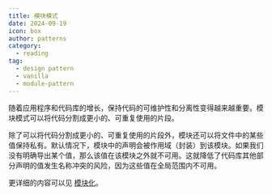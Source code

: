```yaml
---
title: 模块模式
date: 2024-09-19
icon: box
author: patterns
category:
  - reading
tag:
  - design pattern
  - vanilla
  - module-pattern
---
```


随着应用程序和代码库的增长，保持代码的可维护性和分离性变得越来越重要。模块模式可以将代码分割成更小的、可重复使用的片段。

除了可以将代码分割成更小的、可重复使用的片段外，模块还可以将文件中的某些值保持私有。默认情况下，模块中的声明会被作用域（封装）到该模块。如果我们没有明确导出某个值，那么该值在该模块之外就不可用。这就降低了代码库其他部分声明的值发生名称冲突的风险，因为这些值在全局范围内不可用。

更详细的内容可以见 [模块化](../../../frontend/engineering/basic/001-modularization.md)。
